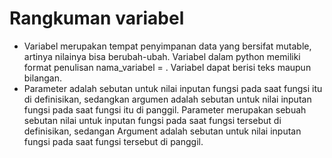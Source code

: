 # Rangkuman variabel
- Variabel merupakan tempat penyimpanan data yang bersifat mutable, artinya nilainya bisa berubah-ubah. Variabel dalam python memiliki format penulisan nama_variabel = . Variabel dapat berisi teks maupun bilangan.
- Parameter adalah sebutan untuk nilai inputan fungsi pada saat fungsi itu di definisikan, sedangkan argumen adalah sebutan untuk nilai inputan fungsi pada saat fungsi itu di panggil. Parameter merupakan sebuah sebutan nilai untuk inputan fungsi pada saat fungsi tersebut di definisikan, sedangan Argument adalah sebutan untuk nilai inputan fungsi pada saat fungsi tersebut di panggil.
